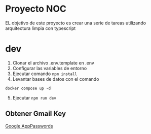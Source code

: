 # Proyecto NOC

EL objetivo de este proyecto es crear una serie de tareas utilizando arquitectura limpia con typescript

# dev
1. Clonar el archivo .env.template en .env
2. Configurar las variables de entorno
3. Ejecutar comando ``` npm install ```
4. Levantar bases de datos con el comando 
```
docker compose up -d

```
5. Ejecutar ``` npm run dev ```

## Obtener Gmail Key
[Google AppPasswords](https://myaccount.google.com/u/0/apppasswords)